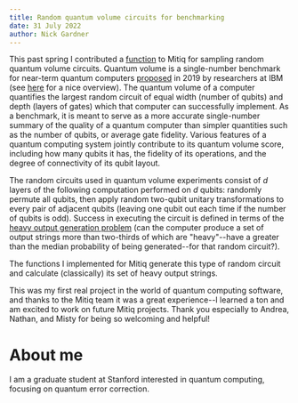 ```yaml
---
title: Random quantum volume circuits for benchmarking
date: 31 July 2022
author: Nick Gardner
---
```


This past spring I contributed a
[function](https://mitiq.readthedocs.io/en/stable/apidoc.html?highlight=volume#module-mitiq.benchmarks.quantum_volume_circuits)
to Mitiq for sampling random quantum volume circuits. Quantum volume is
a single-number benchmark for near-term quantum computers
[proposed](https://arxiv.org/abs/1811.12926)
in 2019 by researchers at IBM (see
[here](https://pennylane.ai/qml/demos/quantum_volume.html)
for a nice overview). The quantum volume of a computer quantifies the largest
random circuit of equal width (number of qubits) and depth (layers of gates)
which that computer can successfully implement.
As a benchmark, it is meant to serve as a more
accurate single-number summary of the quality of a quantum computer than simpler
quantities such as the number of qubits, or average gate fidelity.
Various features of a quantum computing system jointly contribute to its quantum volume
score, including how many qubits it has, the fidelity of its operations,
and the degree of connectivity of its qubit layout.

The random circuits used in quantum volume experiments consist of
*d* layers of the following computation performed on *d* qubits:
randomly permute all qubits, then apply random
two-qubit unitary transformations to every pair of adjacent qubits (leaving one
qubit out each time if the number of qubits is odd). Success in executing the
circuit is defined in terms of the
[heavy output generation problem](https://arxiv.org/abs/1612.05903)
(can the computer produce a set of output strings more than two-thirds
of which are "heavy"--have a greater than the median probability of
being generated--for that random circuit?).

The functions I implemented for Mitiq generate this type of random circuit
and calculate (classically) its set of heavy output strings.

This was my first real project in the world of quantum
computing software, and thanks to the Mitiq team it was a great experience--I
learned a ton and am excited to work on future Mitiq projects.
Thank you especially to Andrea, Nathan, and Misty for being so welcoming and
helpful!


# About me
I am a graduate student at Stanford interested in quantum computing,
focusing on quantum error correction.
